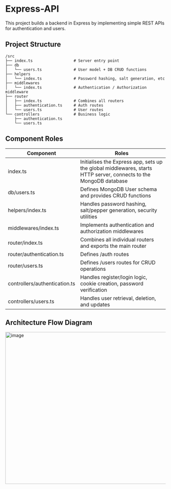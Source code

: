# Express-API
This project builds a backend in Express by implementing simple REST APIs for authentication and users.

## Project Structure
```
/src
├── index.ts                  # Server entry point
├── db
│   └── users.ts              # User model + DB CRUD functions
├── helpers
│   └── index.ts              # Password hashing, salt generation, etc
├── middlewares
│   └── index.ts              # Authentication / Authorization middleware
├── router
│   ├── index.ts              # Combines all routers
│   ├── authentication.ts     # Auth routes
│   └── users.ts              # User routes
└── controllers               # Business logic
    ├── authentication.ts  
    └── users.ts           
```

## Component Roles
| Component | Roles |
| --- | --- |
| index.ts | Initialises the Express app, sets up the global middlewares, starts HTTP server, connects to the MongoDB database |
| db/users.ts | Defines MongoDB User schema and provides CRUD functions |
| helpers/index.ts | Handles password hashing, salt/pepper generation, security utilities |
| middlewares/index.ts | Implements authentication and authorization middlewares |
| router/index.ts | Combines all individual routers and exports the main router |
| router/authentication.ts | Defines /auth routes |
| router/users.ts | Defines /users routes for CRUD operations |
| controllers/authentication.ts | Handles register/login logic, cookie creation, password verification |
| controllers/users.ts | Handles user retrieval, deletion, and updates |

## Architecture Flow Diagram
<img width="1227" height="477" alt="image" src="https://github.com/user-attachments/assets/e88027b0-c970-4665-b5b0-f639ce30e2af" />
